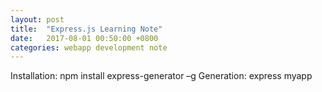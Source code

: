 ```yaml
---
layout: post
title:  "Express.js Learning Note"
date:   2017-08-01 00:50:00 +0800
categories: webapp development note
---
```

Installation: 
npm install express-generator –g
Generation:
express myapp
